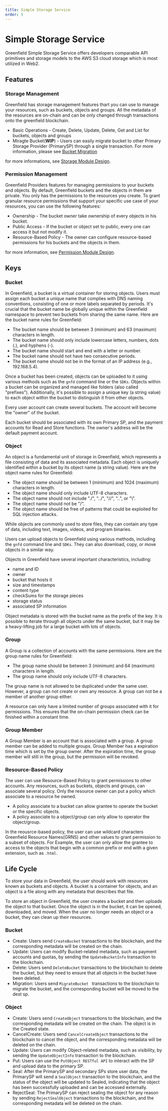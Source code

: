 ```yaml
---
title: Simple Storage Service
order: 5
---
```


# Simple Storage Service

Greenfield Simple Storage Service offers developers comparable API primitives and storage models to the AWS S3 cloud storage which is most utilized in Web2. 

## Features

### Storage Management

Greenfield has storage management features thart you can use to manage your resources, such as buckets, objects and groups. All the metadata of the resources are on-chain and can be only changed through transactions onto the greenfield blockchain. 

* Basic Operations - Create, Delete, Update, Delete, Get and List for buckets, objects and groups
* Miragte Bucket(**WIP**) - Users can easily migrate bucket to other Primary Storage Provider (PrimarySP) through a single transaction. For more information, please see [Bucket Migration](../greenfield-blockchain//modules/virtual-group.md#bucket-migration-workflow)

for more informations, see [Storage Module Design](../greenfield-blockchain/modules/storage-module.md).
  
### Permission Management

Greenfield Providers features for managing permissions to your buckets and objects. By default, Greenfield buckets and the objects in them are private. You only has the permissions to the resources you create. To grant granular resource permissions that support your specific use case of your resources, you can use the following features:

* Ownership - The bucket owner take ownership of every objects in his bucket.
* Public Access - If the bucket or object set to public, every one can access it but not modify it.
* Resource-Based Policy - The owner can configure resource-based permissions for his buckets and the objects in them.

for more information, see [Permission Module Design](../greenfield-blockchain/modules/permission.md).

## Keys

### Bucket
In Greenfield, a bucket is a virtual container for storing objects. Users must assign each bucket a unique name that
complies with DNS naming conventions, consisting of one or more labels separated by periods. It's crucial that the bucket
name be globally unique within the Greenfield namespace to prevent two buckets from sharing the same name. Here are the
bucket name rules for Greenfield:

* The bucket name should be between 3 (minimum) and 63 (maximum) characters in length.
* The bucket name should only include lowercase letters, numbers, dots (.), and hyphens (-).
* The bucket name should start and end with a letter or number.
* The bucket name should not have two consecutive periods.
* The bucket name should not be in the format of an IP address (e.g., 192.168.5.4).

Once a bucket has been created, objects can be uploaded to it using various methods such as the `gnfd` command line or the `SDKs`. 
Objects within a bucket can be organized and managed like folders (also called "prefixes"). 
Additionally, it's possible to assign a unique key (a string value) to each object within the bucket to distinguish it from other objects.

Every user account can create several buckets. The account will become the "owner" of the bucket.

Each bucket should be associated with its own Primary SP, and the payment accounts for Read and Store functions. The owner's
address will be the default payment account.

### Object

An object is a fundamental unit of storage in Greenfield, which represents a file consisting of data and its associated 
metadata. Each object is uniquely identified within a bucket by its object name (a string value). Here are the object
name rules for Greenfield:

* The object name should be between 1 (minimum) and 1024 (maximum) characters in length.
* The object name should only include UTF-8 characters.
* The object name should not include "./", "../", "//", "..", or "\\".
* The object name should not be "/".
* The object name should be free of patterns that could be exploited for SQL injection attacks.

While objects are commonly used to store files, they can contain any type of data, including text, 
images, videos, and program binaries.

Users can upload objects to Greenfield using various methods, including the `gnfd` command line and `SDKs`. They can also download, 
copy, or move objects in a similar way.

Objects in Greenfield have several important characteristics, including:
- name and ID
- owner
- bucket that hosts it
- size and timestamps
- content type
- checkSums for the storage pieces
- storage status
- associated SP information

Object metadata is stored with the bucket name as the prefix of the key. It is possible to iterate through all
objects under the same bucket, but it may be a heavy-lifting job for a large bucket with lots of objects.

### Group

A Group is a collection of accounts with the same permissions. Here are the group name rules for Greenfield:

* The group name should be between 3 (minimum) and 64 (maximum) characters in length.
* The group name should only include UTF-8 characters.

The group name is not allowed to be duplicated under the same user. However, a group can not create or own any resource.
A group can not be a member of another group either.

A resource can only have a limited number of groups associated with it for permissions. This ensures that the on-chain
permission check can be finished within a constant time.

### Group Member

A Group Member is an account that is associated with a group. A group member can be added to multiple groups.
Group Member has a expiration time which is set by the group owner. After the expiration time, the group member will still in the group, but the permission will be revoked.

### Resource-Based Policy

The user can use Resource-Based Policy to grant permissions to other accounts. Any resources, such as buckets, objects and groups, can associate several policy. Only the resource owner can put a policy which associate to a resource he owned. 

- A policy associate to a bucket can allow grantee to operate the bucket or the specific objects.
- A policy associate to a object/group can only allow to operator the object/group.

In the reousrce-based policy, the user can use wildcard characters Greenfield Resource Names(GRNS) and other values to grant permission to a subset of objects. For Example, the user can only allow the grantee to access to the objects that begin with a common prefix or end with a given extension, such as `.html`.


## Life Cycle
To store your data in Greenfield, the user should work with resources known as buckets and objects. A bucket is a container for objects, and an object is a file along with any metadata that describes that file.

To store an object in Greenfield, the user creates a bucket and then uploads the object to that bucket. Once the object is in the bucket, it can be opened, downloaded, and moved. When the user no longer needs an object or a bucket, they can clean up their resources.

### Bucket

- Create: Users send `CreateBucket` transactions to the blockchain, and the corresponding metadata will be created on the chain.
- Update: Users can modify Bucket-related metadata, such as payment accounts and quotas, by sending the `UpdateBucketInfo` transaction to the blockchain.
- Delete: Users send `DeleteBucket` transactions to the blockchain to delete the bucket, but they need to ensure that all objects in the bucket have been deleted.
- Migration: Users send `MigrateBucket ` transactions to the blockchain to migrate the bucket, and the corresponding bucket will be moved to the dest sp.

### Object

* Create: Users send `CreateObject` transactions to the blockchain, and the corresponding metadata will be created on the chain. The object is in the Created state.
* CancelCreate: Users send `CancelCreateObject` transactions to the blockchain to cancel the object, and the corresponding metadata will be deleted on the chain.
* Update: Users can modify Object-related metadata, such as visibility, by sending the `UpdateObjectInfo` transaction to the blockchain.
* Put: Users can use the `PutObject RESTful API` to interact with the SP and upload data to the primary SP.
* Seal: After the PrimarySP and secondary SPs store user data, the PrimarySP will send a `SealObject` transaction to the blockchain, and the status of the object will be updated to Sealed, indicating that the object has been successfully uploaded and can be accessed externally.
* RejectSeal: The PrimarySP can reject sealing the object for any reason by sending `RejectSealObject` transactions to the blockchain, and the corresponding metadata will be deleted on the chain.